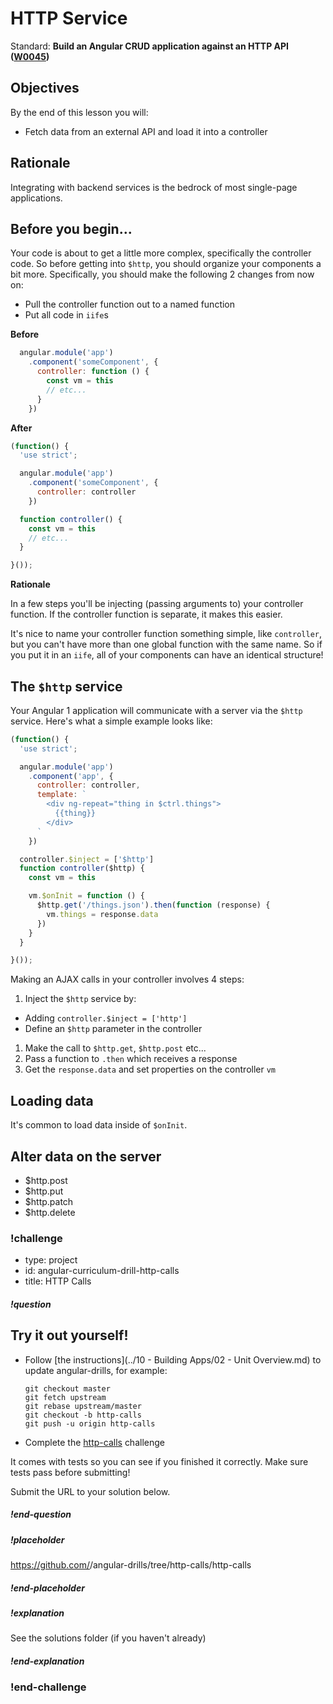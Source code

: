 # HTTP Service

Standard: **Build an Angular CRUD application against an HTTP API (<a href="#">W0045</a>)**

## Objectives

By the end of this lesson you will:

- Fetch data from an external API and load it into a controller

## Rationale

Integrating with backend services is the bedrock of most single-page applications.

## Before you begin...

Your code is about to get a little more complex, specifically the controller code.  So before getting into `$http`, you should organize your components a bit more.  Specifically, you should make the following 2 changes from now on:

- Pull the controller function out to a named function
- Put all code in `iife`s

**Before**

```js
  angular.module('app')
    .component('someComponent', {
      controller: function () {
        const vm = this
        // etc...
      }
    })
```

**After**

```js
(function() {
  'use strict';

  angular.module('app')
    .component('someComponent', {
      controller: controller
    })

  function controller() {
    const vm = this
    // etc...
  }

}());
```

**Rationale**

In a few steps you'll be injecting (passing arguments to) your controller function.  If the controller function is separate, it makes this easier.

It's nice to name your controller function something simple, like `controller`, but you can't have more than one global function with the same name.  So if you put it in an `iife`, all of your components can have an identical structure!

## The `$http` service

Your Angular 1 application will communicate with a server via the `$http` service.  Here's what a simple example looks like:

```js
(function() {
  'use strict';

  angular.module('app')
    .component('app', {
      controller: controller,
      template: `
        <div ng-repeat="thing in $ctrl.things">
          {{thing}}
        </div>
      `
    })

  controller.$inject = ['$http']
  function controller($http) {
    const vm = this

    vm.$onInit = function () {
      $http.get('/things.json').then(function (response) {
        vm.things = response.data
      })
    }
  }

}());
```

Making an AJAX calls in your controller involves 4 steps:

1. Inject the `$http` service by:
  - Adding `controller.$inject = ['http']`
  - Define an `$http` parameter in the controller
1. Make the call to `$http.get`, `$http.post` etc...
1. Pass a function to `.then` which receives a response
1. Get the `response.data` and set properties on the controller `vm`

## Loading data

It's common to load data inside of `$onInit`.

## Alter data on the server

* $http.post
* $http.put
* $http.patch
* $http.delete

### !challenge
* type: project
* id: angular-curriculum-drill-http-calls
* title: HTTP Calls

##### !question
## Try it out yourself!

- Follow [the instructions](../10 - Building Apps/02 - Unit Overview.md) to update angular-drills, for example:

  ```
  git checkout master
  git fetch upstream
  git rebase upstream/master
  git checkout -b http-calls
  git push -u origin http-calls
  ```
- Complete the [http-calls](https://github.com/gSchool/angular-drills/tree/master/http-calls) challenge

It comes with tests so you can see if you finished it correctly.  Make sure tests pass before submitting!

Submit the URL to your solution below.
##### !end-question

##### !placeholder
https://github.com/<your name>/angular-drills/tree/http-calls/http-calls
##### !end-placeholder

##### !explanation
See the solutions folder (if you haven't already)
##### !end-explanation
### !end-challenge
